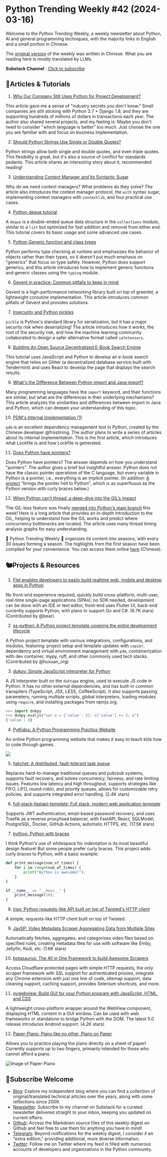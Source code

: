 # Python Trending Weekly #42 (2024-03-16)

Welcome to the Python Trending Weekly, a weekly newsletter about Python, AI and general programming techniques, with the majority links in English and a small portion in Chinese. 

The [original version](https://pythoncat.top/posts/2024-03-16-weekly) of the weekly was written in Chinese. What you are reading here is mostly translated by LLMs. 

**Substack Channel** : [Click to subscribe](https://pythoncat.substack.com/s/python-trending-weekly) 

## 🦄Articles & Tutorials

1. [Why Our Company Still Uses Python for Project Development?](https://mp.weixin.qq.com/s/OU38bK4q-KNymXAtx8gZJA)

This article gave me a sense of "industry secrets you don't know." Small companies are still sticking with Python 2.7 + Django 1.8, and they are supporting hundreds of millions of dollars in transactions each year. The author also shared several projects, and my feeling is: Maybe you don't need to consider "which language is better" too much. Just choose the one you are familiar with and focus on business implementation.

2. [Should Python Strings Use Single or Double Quotes?](https://mp.weixin.qq.com/s/9uIYtQEc-RuNhMY7Ck9IAA)

Python strings allow both single and double quotes, and even triple quotes. This flexibility is great, but it's also a source of conflict for standards pedants. This article shares an interesting story about it, recommended reading!

3. [Understanding Context Manager and Its Syntactic Sugar](https://bjoernricks.github.io/posts/python/context-manager)

Why do we need context managers? What problems do they solve? The article also introduces the context manager protocol, the `with` syntax sugar, implementing context managers with `contextlib`, and four practical use cases.

4. [Python deque tutorial](https://mathspp.com/blog/python-deque-tutorial)

A `deque` is a double-ended queue data structure in the `collections` module, similar to a `list` but optimized for fast addition and removal from either end. This tutorial covers its basic usage and some advanced use cases.

5. [Python Generic function and class types](https://guicommits.com/python-generic-type-function-class/)

Python performs type checking at runtime and emphasizes the behavior of objects rather than their types, so it doesn't put much emphasis on "generics" that focus on type safety. However, Python does support generics, and this article introduces how to implement generic functions and generic classes using the `typing` module.

6. [Gevent in practice: Common pitfalls to keep in mind](https://upsun.com/blog/python-gevent-best-practices/)

Gevent is a high-performance networking library built on top of greenlet, a lightweight coroutine implementation. This article introduces common pitfalls of Gevent and provides solutions.

7. [Insecurity and Python pickles](https://lwn.net/SubscriberLink/964392/498a12fe44f51139/)

`pickle` is Python's standard library for serialization, but it has a major security risk when deserializing! The article introduces how it works, the root of the security risk, and how the machine learning community collaborated to design a safer alternative format called `safetensors`.

8. [Building An Open Source Decentralized E-Book Search Engine](https://github.com/j2qk3b/ebook-demo/blob/main/tutorial.md)

This tutorial uses JavaScript and Python to develop an e-book search engine that relies on Glitter (a decentralized database service built with Tendermint) and uses React to develop the page that displays the search results.

9. [What's the Difference Between Python import and Java import?](https://juejin.cn/post/7345423755948572726)

Many programming languages have the `import` keyword, and their functions are similar, but what are the differences in their underlying mechanisms? This article analyzes the similarities and differences between import in Java and Python, which can deepen your understanding of this topic.

10. [PDM's Internal Implementation (1)](https://frostming.com/2024/pdm-lockfile/)

`pdm` is an excellent dependency management tool in Python, created by the Chinese developer @frostming. The author plans to write a series of articles about its internal implementation. This is the first article, which introduces what Lockfile is and how Lockfile is generated.

11. [Does Python have pointers?](https://nedbatchelder.com/blog/202403/does_python_have_pointers.html)

Does Python have pointers? The answer depends on how you understand "pointers". The author gives a brief but insightful answer. Python does not have the classic pointer operations of the C language, but every variable in Python is a pointer, i.e., everything is an implicit pointer. (In addition: [A project](https://github.com/ZeroIntensity/pointers.py) "brings the pointer hell to Python", which is as superfluous as the Python version with curly braces below.)

12. [When Python can’t thread: a deep-dive into the GIL’s impact](https://pythonspeed.com/articles/python-gil/)

The GIL-less feature was finally [merged into Python's main branch](https://github.com/python/cpython/pull/116338) this week! Here is a long article that provides an in-depth introduction to the GIL, helping to understand how the GIL works and predict where concurrency bottlenecks are located. The article uses many thread timing analysis graphs for easy understanding.

🎁 Python Trending Weekly 🎁 organizes its content into seasons, with every 30 issues forming a season. The highlights from the first season have been compiled for your convenience. You can access them online [here](https://pythoncat.top/posts/2023-12-11-weekly) (Chinese).

## 🐿️Projects & Resources

1. [Flet enables developers to easily build realtime web, mobile and desktop apps in Python](https://github.com/flet-dev/flet)

No front-end experience required, quickly build cross-platform, multi-user, real-time single-page applications (SPAs); no SDK needed, development can be done with an IDE or text editor, front-end uses Flutter UI, back-end currently supports Python, with plans to support Go and C#. (8.7K stars) (Contributed by @bear)

2. [ss-python: A Python project template covering the entire development lifecycle](https://github.com/serious-scaffold/ss-python)

A Python project template with various integrations, configurations, and modules, featuring: project setup and template updates with `copier`, dependency and virtual environment management with `pdm`, containerization with dev container, mypy, ruff, and other commonly used tech stacks. (Contributed by @huxuan\_org)

3. [dukpy: Simple JavaScript interpreter for Python](https://github.com/amol-/dukpy)

A JS interpreter built on the `duktape` engine, used to execute JS code in Python. It has no other external dependencies, and has built-in common transpilers (TypeScript, JSX, LESS, CoffeeScript). It also supports passing parameters, running multiple scripts, global interpreters, loading modules using `require`, and installing packages from npmjs.org.

```Python
>>> import dukpy
>>> dukpy.evaljs("var o = {'value': 5}; o['value'] += 3; o")
{'value': 8}
```

4. [PyKidos: A Python Programming Practice Website](https://pykidos.github.io/)

An online Python programming website that makes it easy to teach kids how to code through games.

![](https://img.pythoncat.top/2024-03-15_pykidos.png)

5. [hatchet: A distributed, fault-tolerant task queue](https://github.com/hatchet-dev/hatchet)

Replaces hard-to-manage traditional queues and pub/sub systems, supports fault recovery, and solves concurrency, fairness, and rate limiting issues. Features low latency and high throughput, supports strategies like FIFO, LIFO, round-robin, and priority queues, allows for customizable retry policies, and supports integrated error handling. (2.4K stars)

6. [full-stack-fastapi-template: Full stack, modern web application template](https://github.com/tiangolo/full-stack-fastapi-template)

Supports JWT authentication, email-based password recovery, and uses Traefik as a reverse proxy/load balancer, with FastAPI, React, SQLModel, PostgreSQL, Docker, GitHub Actions, automatic HTTPS, etc. (17.5K stars)

7. [bython: Python with braces](https://github.com/mathialo/bython)

I think Python's use of whitespace for indentation is its most beautiful design feature! But some people prefer curly braces. This project adds curly braces to Python, with a basic example:

```python
def print_message(num_of_times) {
    for i in range(num_of_times) {
        print("Bython is awesome!");
    }
}

if __name__ == "__main__" {
    print_message(10);
}
```

8. [treq: Python requests-like API built on top of Twisted's HTTP client](https://github.com/twisted/treq)

A simple, requests-like HTTP client built on top of Twisted.

9. [JavSP: Video Metadata Scraper Aggregating Data from Multiple Sites](https://github.com/Yuukiy/JavSP)

Automatically fetches, aggregates, and categorizes video files based on specified rules, creating metadata files for use with software like Emby, Jellyfin, Kodi, etc. (1.6K stars)

10. [botasaurus: The All in One Framework to build Awesome Scrapers](https://github.com/omkarcloud/botasaurus)

Access Cloudflare protected pages with simple HTTP requests, the only scraper framework with SSL support for authenticated proxies, integrate any Chrome extension with just one line of code, sitemap support, data cleaning support, caching support, provides Selenium shortcuts, and more.

11. [pywebview: Build GUI for your Python program with JavaScript, HTML, and CSS](https://github.com/r0x0r/pywebview)

A lightweight cross-platform wrapper around the WebView component, displaying HTML content in a GUI window. Can be used with web frameworks or standalone to bridge Python with the DOM. The latest 5.0 release introduces Android support. (4.2K stars)

12. [Paper-Piano: Piano like no other, Piano on Paper](https://github.com/Mayuresh1611/Paper-Piano)

Allows you to practice playing the piano directly on a sheet of paper! Currently supports up to two fingers, primarily intended for those who cannot afford a piano.

![Image of Paper-Piano](https://img.pythoncat.top/2024-03-15_paper-piano.png)

## 🐼Subscribe Welcome

- [Blog](https://pythoncat.top): Explore my independent blog where you can find a collection of original/translated technical articles over the years, along with some reflections since 2009.
- [Newsletter](https://pythoncat.substack.com/s/python-trending-weekly): Subscribe to my channel on Substack for a curated newsletter delivered straight to your inbox, keeping you updated on current affairs.
- [Github](https://github.com/chinesehuazhou/python-weekly): Access the Markdown source files of this weekly digest on Github and feel free to use them for anything you have in mind!
- [Telegram](https://t.me/pythontrendingweekly): Beyond notifications for the weekly digest, I consider it an "extra edition," providing additional, more diverse information.
- [Twitter](https://twitter.com/chinesehuazhou): Follow me on Twitter where my feed is filled with numerous accounts of developers and organizations in the Python community.